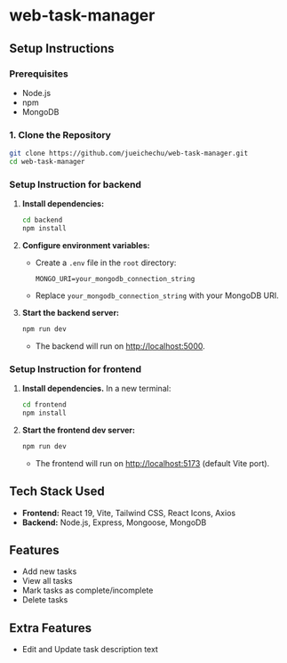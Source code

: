 # web-task-manager

## Setup Instructions

### Prerequisites

- Node.js
- npm
- MongoDB

### 1. Clone the Repository

```bash
git clone https://github.com/jueichechu/web-task-manager.git
cd web-task-manager
```

### Setup Instruction for backend

1. **Install dependencies:**

   ```bash
   cd backend
   npm install
   ```

2. **Configure environment variables:**

   - Create a `.env` file in the `root` directory:
     ```
     MONGO_URI=your_mongodb_connection_string
     ```
   - Replace `your_mongodb_connection_string` with your MongoDB URI.

3. **Start the backend server:**

   ```bash
   npm run dev
   ```

   - The backend will run on [http://localhost:5000](http://localhost:5000).

### Setup Instruction for frontend

1. **Install dependencies.**
   In a new terminal:

   ```bash
   cd frontend
   npm install
   ```

2. **Start the frontend dev server:**

   ```bash
   npm run dev
   ```

   - The frontend will run on [http://localhost:5173](http://localhost:5173) (default Vite port).

## Tech Stack Used

- **Frontend:** React 19, Vite, Tailwind CSS, React Icons, Axios
- **Backend:** Node.js, Express, Mongoose, MongoDB

## Features

- Add new tasks
- View all tasks
- Mark tasks as complete/incomplete
- Delete tasks

## Extra Features

- Edit and Update task description text
